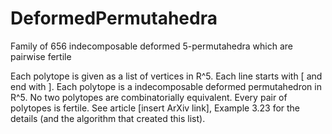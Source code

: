 # DeformedPermutahedra
Family of 656 indecomposable deformed 5-permutahedra which are pairwise fertile


Each polytope is given as a list of vertices in R^5.
Each line starts with [ and end with ].
Each polytope is a indecomposable deformed permutahedron in R^5.
No two polytopes are combinatorially equivalent.
Every pair of polytopes is fertile.
See article [insert ArXiv link], Example 3.23 for the details (and the algorithm that created this list).
